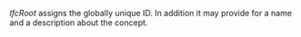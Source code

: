 _IfcRoot_ assigns the globally unique ID. In addition it may provide for a name and a description about the concept.